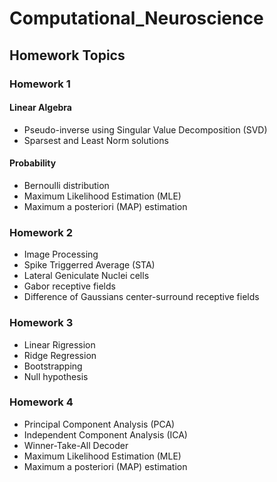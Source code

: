 # Computational_Neuroscience

## Homework Topics

### Homework 1

#### Linear Algebra
* Pseudo-inverse using Singular Value Decomposition (SVD)
* Sparsest and Least Norm solutions

#### Probability
* Bernoulli distribution
* Maximum Likelihood Estimation (MLE)
* Maximum a posteriori (MAP) estimation

 
### Homework 2

* Image Processing
* Spike Triggerred Average (STA)
* Lateral Geniculate Nuclei cells
* Gabor receptive fields
* Difference of Gaussians center-surround receptive fields

### Homework 3

* Linear Rigression
* Ridge Regression
* Bootstrapping
* Null hypothesis

### Homework 4

* Principal Component Analysis (PCA)
* Independent Component Analysis (ICA)
* Winner-Take-All Decoder
* Maximum Likelihood Estimation (MLE)
* Maximum a posteriori (MAP) estimation
